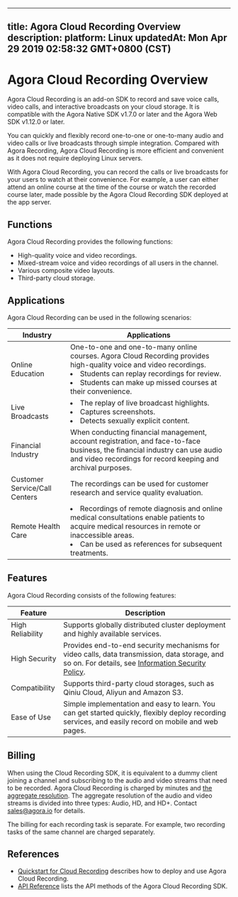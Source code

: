 
---
title: Agora Cloud Recording Overview
description: 
platform: Linux
updatedAt: Mon Apr 29 2019 02:58:32 GMT+0800 (CST)
---
# Agora Cloud Recording Overview
Agora Cloud Recording is an add-on SDK to record and save voice calls, video calls, and interactive broadcasts on your cloud storage. It is compatible with the Agora Native SDK v1.7.0 or later and the Agora Web SDK v1.12.0 or later. 

You can quickly and flexibly record one-to-one or one-to-many audio and video calls or live broadcasts through simple integration. Compared with Agora Recording, Agora Cloud Recording is more efficient and convenient as it does not require deploying Linux servers.

With Agora Cloud Recording, you can record the calls or live broadcasts for your users to watch at their convenience. For example, a user can either attend an online course at the time of the course or watch the recorded course later, made possible by the Agora Cloud Recording SDK deployed at the app server.

## Functions

Agora Cloud Recording provides the following functions:

- High-quality voice and video recordings.
- Mixed-stream voice and video recordings of all users in the channel.
- Various composite video layouts.
- Third-party cloud storage.

## Applications

Agora Cloud Recording can be used in the following scenarios:

| Industry                      | Applications                                                 |
| ----------------------------- | ------------------------------------------------------------ |
| Online Education              | One-to-one and one-to-many online courses. Agora Cloud Recording provides high-quality voice and video recordings. <li>Students can replay recordings for review.<li>Students can make up missed courses at their convenience. |
| Live Broadcasts               | <li>The replay of live broadcast highlights.<li>Captures screenshots.<li>Detects sexually explicit content. |
| Financial Industry            | When conducting financial management, account registration, and face-to-face business, the financial industry can use audio and video recordings for record keeping and archival purposes. |
| Customer Service/Call Centers | The recordings can be used for customer research and service quality evaluation. |
| Remote Health Care            | <li>Recordings of remote diagnosis and online medical consultations enable patients to acquire medical resources in remote or inaccessible areas. <li> Can be used as references for subsequent treatments. |

## Features

Agora Cloud Recording consists of the following features:

| Feature          | Description                                                  |
| ---------------- | ------------------------------------------------------------ |
| High Reliability | Supports globally distributed cluster deployment and highly available services. |
| High Security    | Provides end-to-end security mechanisms for video calls, data transmission, data storage, and so on. For details, see [Information Security Policy](https://docs-preview.agoralab.co/en/Agora%20Platform/security). |
| Compatibility    | Supports third-party cloud storages, such as Qiniu Cloud, Aliyun and Amazon S3. |
| Ease of Use      | Simple implementation and easy to learn. You can get started quickly, flexibly deploy recording services, and easily record on mobile and web pages. |

## Billing
	
When using the Cloud Recording SDK, it is equivalent to a dummy client joining a channel and subscribing to the audio and video streams that need to be recorded. Agora Cloud Recording is charged by minutes and [the aggregate resolution](../../en/Agora%20Platform/billing_faq.md). The aggregate resolution of the audio and video streams is divided into three types: Audio, HD, and HD+. Contact [sales@agora.io](mailto:sales@agora.io) for details.

The billing for each recording task is separate. For example, two recording tasks of the same channel are charged separately.

## References

- [Quickstart for Cloud Recording](https://docs.agora.io/en/Quickstart%20Guide/cloud_recording) describes how to deploy and use Agora Cloud Recording.
- [API Reference](https://docs.agora.io/en/API%20Reference/cloud_recording_api) lists the API methods of the Agora Cloud Recording SDK.
